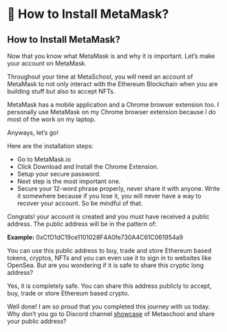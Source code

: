 ﻿# 🦊 How to Install MetaMask?

## **How to Install MetaMask?**

Now that you know what MetaMask is and why it is important. Let’s make your account on MetaMask.

Throughout your time at MetaSchool, you will need an account of MetaMask to not only interact with the Ethereum Blockchain when you are building stuff but also to accept NFTs.

MetaMask has a mobile application and a Chrome browser extension too. I personally use MetaMask on my Chrome browser extension because I do most of the work on my laptop.

Anyways, let’s go!

Here are the installation steps:

-   Go to MetaMask.io
-   Click Download and Install the Chrome Extension.
-   Setup your secure password.
-   Next step is the most important one.
-   Secure your 12-word phrase properly, never share it with anyone. Write it somewhere because if you lose it, you will never have a way to recover your account. So be mindful of that.

Congrats! your account is created and you must have received a public address. The public address will be in the pattern of:

**Example:**  0xCfD1dC19ce1101028F4A0fe730A4C61C061954a9

You can use this public address to buy, trade and store Ethereum based tokens, cryptos, NFTs and you can even use it to sign in to websites like OpenSea. But are you wondering if it is safe to share this cryptic long address?

Yes, it is completely safe. You can share this address publicly to accept, buy, trade or store Ethereum based crypto.  
  
Well done! I am so proud that you completed this journey with us today. Why don’t you go to Discord channel [showcase](https://discord.com/channels/924956974628622346/925035493106782238) of Metaschool and share your public address?


